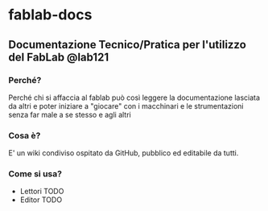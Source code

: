 # fablab-docs
## Documentazione Tecnico/Pratica per l'utilizzo del FabLab @lab121 ##

### Perché? ###

Perché chi si affaccia al fablab può così leggere la documentazione lasciata da altri e poter iniziare a "giocare" con i macchinari e le strumentazioni senza far male a se stesso e agli altri

### Cosa è? ###

E' un wiki condiviso ospitato da GitHub, pubblico ed editabile da tutti. 

### Come si usa? ###

  * Lettori
    TODO
  * Editor
    TODO
